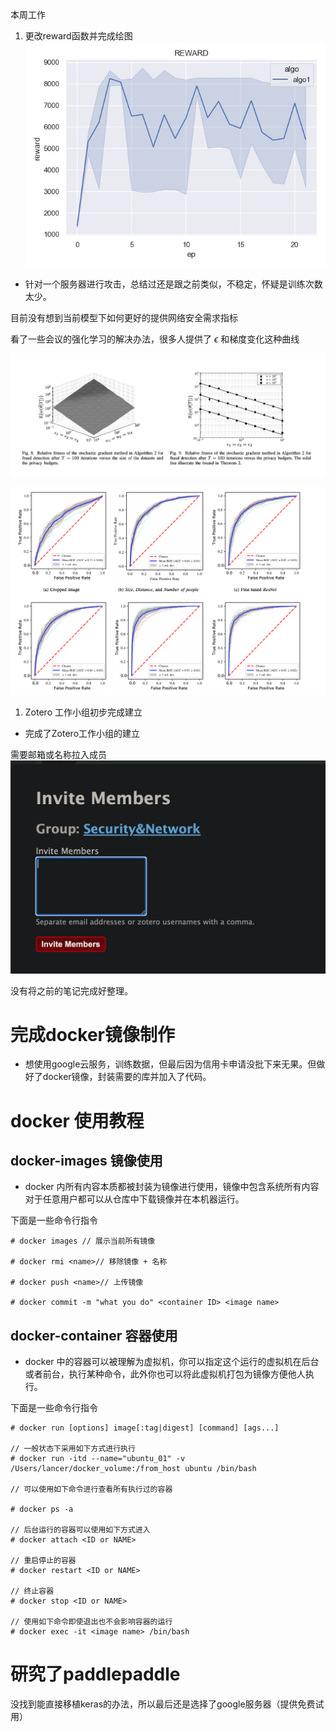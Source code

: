 本周工作
1. 更改reward函数并完成绘图
![](img/2020-11-29-18-03-02.png)
- 针对一个服务器进行攻击，总结过还是跟之前类似，不稳定，怀疑是训练次数太少。

目前没有想到当前模型下如何更好的提供网络安全需求指标

看了一些会议的强化学习的解决办法，很多人提供了 $\epsilon$ 和梯度变化这种曲线

![](img/2020-11-29-18-28-50.png)

![](img/2020-11-29-18-34-34.png)


1. Zotero 工作小组初步完成建立

- 完成了Zotero工作小组的建立

需要邮箱或名称拉入成员
![](img/2020-11-29-18-07-55.png)

没有将之前的笔记完成好整理。

# 完成docker镜像制作
- 想使用google云服务，训练数据，但最后因为信用卡申请没批下来无果。但做好了docker镜像，封装需要的库并加入了代码。
# docker 使用教程

## docker-images 镜像使用

- docker 内所有内容本质都被封装为镜像进行使用，镜像中包含系统所有内容对于任意用户都可以从仓库中下载镜像并在本机器运行。

下面是一些命令行指令
```linux
# docker images // 展示当前所有镜像

# docker rmi <name>// 移除镜像 + 名称

# docker push <name>// 上传镜像

# docker commit -m "what you do" <container ID> <image name>
```

## docker-container 容器使用

- docker 中的容器可以被理解为虚拟机，你可以指定这个运行的虚拟机在后台或者前台，执行某种命令，此外你也可以将此虚拟机打包为镜像方便他人执行。

下面是一些命令行指令
```linux
# docker run [options] image[:tag|digest] [command] [ags...]

// 一般状态下采用如下方式进行执行
# docker run -itd --name="ubuntu_01" -v /Users/lancer/docker_volume:/from_host ubuntu /bin/bash

// 可以使用如下命令进行查看所有执行过的容器

# docker ps -a

// 后台运行的容器可以使用如下方式进入
# docker attach <ID or NAME>

// 重启停止的容器
# docker restart <ID or NAME>

// 终止容器
# docker stop <ID or NAME>

// 使用如下命令即使退出也不会影响容器的运行
# docker exec -it <image name> /bin/bash
```

# 研究了paddlepaddle

没找到能直接移植keras的办法，所以最后还是选择了google服务器（提供免费试用）